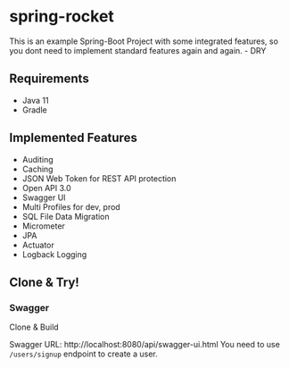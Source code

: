 # spring-rocket

This is an example Spring-Boot Project with some integrated features, so you dont need to implement standard features again and again. - DRY

## Requirements ##
* Java 11
* Gradle

## Implemented Features ##

* Auditing
* Caching
* JSON Web Token for REST API protection
* Open API 3.0
* Swagger UI
* Multi Profiles for dev, prod
* SQL File Data Migration
* Micrometer
* JPA
* Actuator
* Logback Logging

## Clone & Try! ##

### Swagger ###
Clone & Build

Swagger URL: http://localhost:8080/api/swagger-ui.html
You need to use ``/users/signup`` endpoint to create a user.


